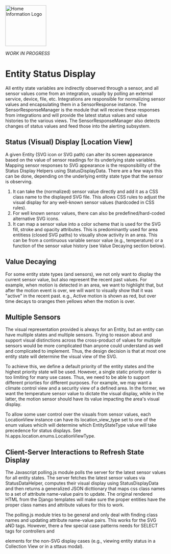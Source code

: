<img src="../src/hi/static/img/hi-logo-w-tagline-197x96.png" alt="Home Information Logo" width="128">

_WORK IN PROGRESS_

# Entity Status Display

All entity state variables are indirectly observed through a sensor, and all sensor values come from an integration, usually by polling an external service, device, file, etc.  Integrations are responsible for normalizing sensor values and encapsulating them in a SensorResponse instance.  The SensorResponseManager is the module that will receive these responses from integrations and will provide the latest status values and value histories to the various views.  The SensorResponseManager also detects changes of status values and feed those into the alerting subsystem.

## Status (Visual) Display [Location View]

A given Entity (SVG icon or SVG path) can alter its screen appearance based on the value of sensor readings for its underlying state variables.  Mapping sensor responses to SVG appearance is the responsibility of the Status Display Helpers using StatusDisplayData. There are a few ways this can be done, depending on the underlying entity state type that the sensor is observing.

1. It can take the (normalized) sensor value directly and add it as a CSS class name to the displayed SVG file.  This allows CSS rules to adjust the visual display for any well-known sensor values (hardcoded in CSS rules).
2. For well known sensor values, there can also be predefined/hard-coded alternative SVG icons.
3. It can map a sensor value into a color scheme that is used for the SVG fill, stroke and opacity attributes.  This is predominantly used for area entitiess (closed SVG paths) to visually show activity in an area.  This can be from a continuous variable sensor value (e.g., temperature) or a function of the sensor value history (see Value Decaying section below).

## Value Decaying

For some entity state types (and sensors), we not only want to display the current sensor value, but also represent the recent past values.  For example, when motion is detected in an area, we want to highlight that, but after the motion event is over, we will want to visually show that it was "active" in the recent past.  e.g., Active motion is shown as red, but over time decays to oranges then yellows when the motion is over.

## Multiple Sensors

The visual representation provided is always for an Entity, but an entity can have multiple states and multiple sensors.  Trying to reason about and support visual distinctions across the cross-product of values for multiple sensors would be more complicated than anyone could understand as well and complicated to implement.  Thus, the design decision is that at most one entity state will determine the visual view of the SVG.

To achieve this, we define a default priority of the entity states and the highest priority state will be used.  However, a single static priority order is too limiting for many use cases.  Thus, we need to be able to support different priorties for different purposes.  For example, we may want a climate control view and a security view of a defined area.  In the former, we want the temperature sensor value to dictate the visual display, while in the latter, the motion sensor should have its value impacting the area's visual display.

To allow some user control over the visuals from sensor values, each LocationView instance can have its location_view_type set to one of the enum values whicih will determine which EntityStateType value will take precedence for status displays. See hi.apps.location.enums.LocationViewType.

## Client-Server Interactions to Refresh State Display

The Javascript polling.js module polls the server for the latest sensor values for all entity states.  The server fetches the latest sensor values via StatusDataHelper, computes their visual display using StatusDisplayData and then returns a generalized JSON dicttionary that maps css class names to a set of attribute name-value pairs to update.   The original rendered HTML from the Django templates will make sure the proper entities have the proper class names and attribute values for this to work.

The polling.js module tries to be general and only deal with finding class names and updating attribute name-value pairs. This works for the SVG <g> aND <path> tags. However, there a few special case patterns needs for SELECT tags for controllers and <div> elements for the non-SVG display cases (e.g., viewing entity status in a Collection View or in a sttaus modal).

